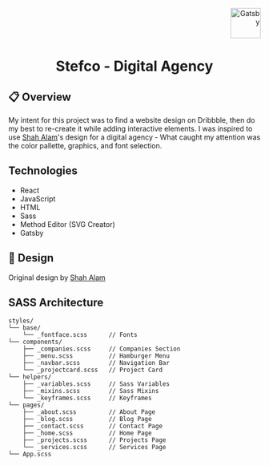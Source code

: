 <p align="right">
  <a href="https://www.gatsbyjs.org">
    <img alt="Gatsby" src="https://www.gatsbyjs.org/monogram.svg" width="60" />
  </a>
</p>
<h1 align="center">
  Stefco - Digital Agency
</h1>

## 📋 Overview

My intent for this project was to find a website design on Dribbble, then do my best to re-create it while adding interactive elements.
I was inspired to use <a class="shah" href="https://dribbble.com/uiuxalam" target="_blank" rel="noopener noreferrer">Shah Alam</a>'s design for a digital agency - What caught my attention was the color pallette, graphics, and font selection.

## Technologies

  - React
  - JavaScript
  - HTML
  - Sass
  - Method Editor (SVG Creator)
  - Gatsby

## 🎨 Design

Original design by <a class="shah" href="https://dribbble.com/uiuxalam" target="_blank" rel="noopener noreferrer">Shah Alam</a>

## SASS Architecture

    styles/
    └── base/
        └── _fontface.scss      // Fonts
    └── components/
        ├── _companies.scss     // Companies Section
        ├── _menu.scss          // Hamburger Menu
        ├── _navbar.scss        // Navigation Bar
        └── _projectcard.scss   // Project Card
    └── helpers/
        ├── _variables.scss     // Sass Variables
        ├── _mixins.scss        // Sass Mixins
        └── _keyframes.scss     // Keyframes
    └── pages/
        ├── _about.scss         // About Page
        ├── _blog.scss          // Blog Page
        ├── _contact.scss       // Contact Page
        ├── _home.scss          // Home Page
        ├── _projects.scss      // Projects Page
        └── _services.scss      // Services Page
    └── App.scss
